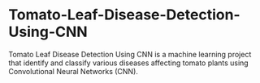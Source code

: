 # Tomato-Leaf-Disease-Detection-Using-CNN
Tomato Leaf Disease Detection Using CNN is a machine learning project that identify and classify various diseases affecting tomato plants using Convolutional Neural Networks (CNN).
